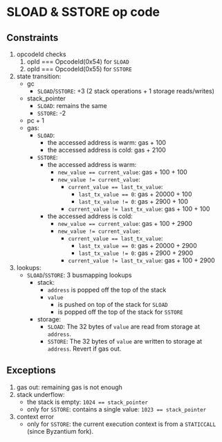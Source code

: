 # SLOAD & SSTORE op code

## Constraints

1. opcodeId checks
   1. opId === OpcodeId(0x54) for `SLOAD`
   2. opId === OpcodeId(0x55) for `SSTORE`
2. state transition:
   - gc
     - `SLOAD`/`SSTORE`:  +3 (2 stack operations + 1 storage reads/writes)
   - stack_pointer
     - `SLOAD`: remains the same
     - `SSTORE`: -2
   - pc + 1
   - gas:
     - `SLOAD`:
       + the accessed address is warm: gas + 100
       + the accessed address is cold: gas + 2100
     - `SSTORE`:
       + the accessed address is warm:
         * `new_value == current_value`: gas + 100 + 100
         * `new_value != current_value`:
           - `current_value == last_tx_value`:
             - `last_tx_value == 0`: gas + 20000 + 100
             - `last_tx_value != 0`: gas + 2900 + 100
           - `current_value != last_tx_value`: gas + 100 + 100
       + the accessed address is cold:
         * `new_value == current_value`: gas + 100 + 2900
         * `new_value != current_value`:
           - `current_value == last_tx_value`:
             - `last_tx_value == 0`: gas + 20000 + 2900
             - `last_tx_value != 0`: gas + 2900 + 2900
           - `current_value != last_tx_value`: gas + 100 + 2900
3. lookups:
   - `SLOAD`/`SSTORE`: 3 busmapping lookups
     - stack:
       - `address` is popped off the top of the stack
       - `value`
         - is pushed on top of the stack for `SLOAD`
         - is popped off the top of the stack for `SSTORE`
     - storage:
       - `SLOAD`: The 32 bytes of `value` are read from storage at `address`.
       - `SSTORE`: The 32 bytes of `value` are written to storage at `address`. Revert if gas out.

## Exceptions

1. gas out: remaining gas is not enough
2. stack underflow:
   - the stack is empty: `1024 == stack_pointer`
   - only for `SSTORE`: contains a single value: `1023 == stack_pointer`
3. context error
   - only for `SSTORE`: the current execution context is from a `STATICCALL` (since Byzantium fork).
